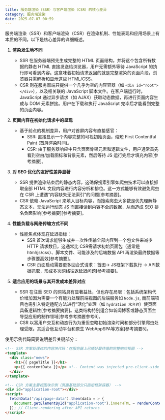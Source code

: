 ```yaml
---
title: 服务端渲染（SSR）与客户端渲染（CSR）的核心差异
category: 服务端渲染
date: 2025-07-07 00:59
---
```

服务端渲染（SSR）和客户端渲染（CSR）在渲染机制、性能表现和应用场景上有本质的不同，以下是核心差异的详细概述。

1.  **渲染发生地不同**  
    - SSR 在服务器端预先生成完整的 HTML 页面结构，并将这个包含所有数据的静态 HTML 直接发送给浏览器，用户无需额外等待 JavaScript 的执行即可看到内容。这意味着初始请求返回的就是完整渲染的页面片段，浏览器只需解析和显示这些 HTML/CSS。  
    - CSR 则在服务器端只提供一个几乎为空的内容容器（如 `<div id="root"></div>`），以及相关联的 JavaScript 脚本文件。在客户端运行时，JavaScript 通过异步请求（如 AJAX）获取动态数据，再进行页面内容生成与 DOM 元素拼接。用户在下载和执行 JavaScript 完毕后才能看到完整的页面内容。

2.  **页面内容在初始化请求中的呈现**  
    - 基于前点的机制差异，用户对首屏内容有直接感官：  
      - SSR: 直接显示一个内容完整的可视初始页面，缩短 First Contentful Paint (首屏渲染时间)。  
      - CSR: 由于服务器响应中只含页面骨架元素和逻辑文件，用户通常首先看到空白/加载图标和背景元素，然后等待 JS 运行完后才填充内容[参考摘要]。

3.  **对 SEO 优化的友好性差异显著**  
    - SSR 提供渲染结束后的静态内容，这确保搜索引擎如爬虫技术可以直接抓取全部 HTML 文段内容进行内容分析和排位。这一方式能够有效避免爬虫在 CSR 上遭遇“内容缺失无法索引”的问题[参考摘要]。  
    - CSR 依赖 JavaScript 来填入目标内容，而搜索爬虫大多数是优先理解静态文本，无法运行动态 JS 而直接读到内容不全的数据，从而造成 SEO 排名负面影响[参考摘要][参考摘要]。

4.  **性能负载与网络传输方式不同**  
    - 性能焦点体现在延迟指标：  
      - SSR 首次请求能够生成并一次性传输全部内容到一个包文件来减少 HTTP 请求数目，这通常比 CSR需请求初始页面包（通常是 html/js/css）、脚本文件、可能涉及的后端数据 API 再渲染最终数据等步骤要高效[参考摘要]。  
      - CSR 页面启动需要更多回合式请求：首图→ JS框架下载执行 → API数据抓取，形成多次网络往返延迟问题[参考摘要]。

5.  **适合应用的场景与其开发成本差异对应**  
    - SSR 在注重 SEO 的网站具有显著益处，但也存在局限：包括系统架构代价增加因为需要一个有能力处理前端视图的后端服务如 `Node.js`, 而前端项目也需引入特定适配方法进行“活化”处理（如 `hydration 水合约`）使页面具备逻辑性[参考摘要摘要]。这类结构特别适合如新闻博客或静态页面主导型应用的制作领域[参考参考摘要参考6]。  
    - CSR 以富用户交互和动态行为为重但忽略初始渲染时间和部分引擎爬虫处理受限，其适合低互动平台和原生 WebAppSPA等方案[参考摘要5]。

使用示例代码简要说明差异关键部分：
```html
<!-- SSR 方案处理过的内容块代码：在服务器上已插好最终值的完整响应视图 -->
<template>
  <div class="news">
    <h1>{{ pageTitle }}</h1>
    <p>{{ contentData }}</p> <!-- Content was injected pre-client-side -->
  </div>
</template>

<!-- CSR 方案主要视图块示例（页面基础部分只指定框架容器） -->
<div id="application-root"></div>
<script>
  fetchData("/api/page-data").then(data = > {
    document.getElementById("application-root").innerHTML = renderContent(data);
  }); // Client-rendering after API returns
</script>
```
